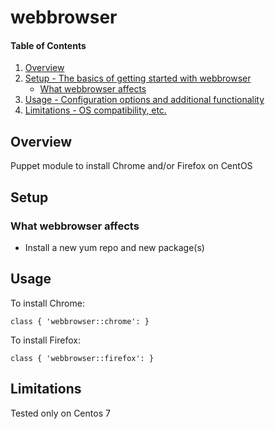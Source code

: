 # webbrowser

#### Table of Contents

1. [Overview](#overview)
2. [Setup - The basics of getting started with webbrowser](#setup)
    * [What webbrowser affects](#what-webbrowser-affects)
3. [Usage - Configuration options and additional functionality](#usage)
4. [Limitations - OS compatibility, etc.](#limitations)

## Overview

Puppet module to install Chrome and/or Firefox on CentOS

## Setup

### What webbrowser affects

* Install a new yum repo and new package(s)

## Usage

To install Chrome:

	class { 'webbrowser::chrome': }

To install Firefox:

    class { 'webbrowser::firefox': }


## Limitations

Tested only on Centos 7
